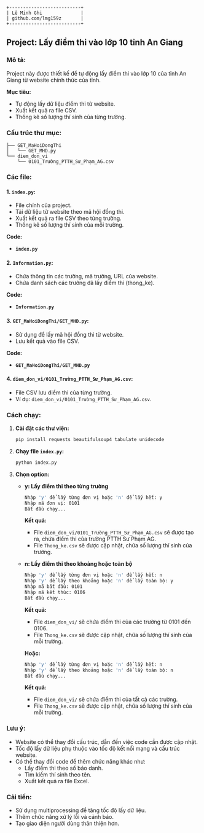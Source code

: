 ```
+--------------------------+
| Lê Minh Ghi              |
| github.com/lmg159z       |
+--------------------------+
```

## Project: Lấy điểm thi vào lớp 10 tỉnh An Giang

### Mô tả:

Project này được thiết kế để tự động lấy điểm thi vào lớp 10 của tỉnh An Giang từ website chính thức của tỉnh.

**Mục tiêu:**

* Tự động lấy dữ liệu điểm thi từ website.
* Xuất kết quả ra file CSV.
* Thống kê số lượng thí sinh của từng trường.

### Cấu trúc thư mục:

```
├── GET_MaHoiDongThi
│   └── GET_MHD.py
└── diem_don_vi
    └── 0101_Trường_PTTH_Sư_Phạm_AG.csv
```

### Các file:

#### 1. `index.py`:

* File chính của project.
* Tải dữ liệu từ website theo mã hội đồng thi.
* Xuất kết quả ra file CSV theo từng trường.
* Thống kê số lượng thí sinh của mỗi trường.

**Code:**

* **`index.py`**

#### 2. `Information.py`:

* Chứa thông tin các trường, mã trường, URL của website.
* Chứa danh sách các trường đã lấy điểm thi (thong_ke).

**Code:**

* **`Information.py`**

#### 3. `GET_MaHoiDongThi/GET_MHD.py`:

* Sử dụng để lấy mã hội đồng thi từ website.
* Lưu kết quả vào file CSV.

**Code:**

* **`GET_MaHoiDongThi/GET_MHD.py`**

#### 4. `diem_don_vi/0101_Trường_PTTH_Sư_Phạm_AG.csv`:

* File CSV lưu điểm thi của từng trường.
* Ví dụ: `diem_don_vi/0101_Trường_PTTH_Sư_Phạm_AG.csv`.

### Cách chạy:

1.  **Cài đặt các thư viện:**
    ```bash
    pip install requests beautifulsoup4 tabulate unidecode
    ```

2.  **Chạy file `index.py`:**
    ```bash
    python index.py
    ```

3.  **Chọn option:**

    * **y: Lấy điểm thi theo từng trường**

        ```bash
        Nhập 'y' để lấy từng đơn vị hoặc 'n' để lấy hết: y
        Nhập mã đơn vị: 0101
        Bắt đầu chạy...
        ```

        **Kết quả:**
        * File `diem_don_vi/0101_Trường_PTTH_Sư_Phạm_AG.csv` sẽ được tạo ra, chứa điểm thi của trường PTTH Sư Phạm AG.
        * File `Thong_ke.csv` sẽ được cập nhật, chứa số lượng thí sinh của trường.

    * **n: Lấy điểm thi theo khoảng hoặc toàn bộ**

        ```bash
        Nhập 'y' để lấy từng đơn vị hoặc 'n' để lấy hết: n
        Nhập 'y' để lấy theo khoảng hoặc 'n' để lấy toàn bộ: y
        Nhập mã bắt đầu: 0101
        Nhập mã kết thúc: 0106
        Bắt đầu chạy...
        ```

        **Kết quả:**
        * File `diem_don_vi/` sẽ chứa điểm thi của các trường từ 0101 đến 0106.
        * File `Thong_ke.csv` sẽ được cập nhật, chứa số lượng thí sinh của mỗi trường.

        **Hoặc:**

        ```bash
        Nhập 'y' để lấy từng đơn vị hoặc 'n' để lấy hết: n
        Nhập 'y' để lấy theo khoảng hoặc 'n' để lấy toàn bộ: n
        Bắt đầu chạy...
        ```

        **Kết quả:**
        * File `diem_don_vi/` sẽ chứa điểm thi của tất cả các trường.
        * File `Thong_ke.csv` sẽ được cập nhật, chứa số lượng thí sinh của mỗi trường.

### Lưu ý:

* Website có thể thay đổi cấu trúc, dẫn đến việc code cần được cập nhật.
* Tốc độ lấy dữ liệu phụ thuộc vào tốc độ kết nối mạng và cấu trúc website.
* Có thể thay đổi code để thêm chức năng khác như:
    *  Lấy điểm thi theo số báo danh.
    *  Tìm kiếm thí sinh theo tên.
    *  Xuất kết quả ra file Excel.

### Cải tiến:

*  Sử dụng multiprocessing để tăng tốc độ lấy dữ liệu.
*  Thêm chức năng xử lý lỗi và cảnh báo.
*  Tạo giao diện người dùng thân thiện hơn.


